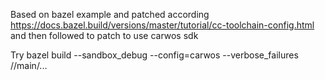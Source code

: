Based on bazel example and patched according https://docs.bazel.build/versions/master/tutorial/cc-toolchain-config.html
and then followed to patch to use carwos sdk

Try
bazel build --sandbox_debug --config=carwos --verbose_failures //main/...
